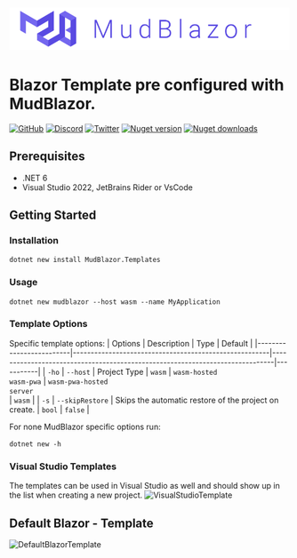 # ![MudBlazor](content/MudBlazor-GitHub-NoBg.png)
# Blazor Template pre configured with MudBlazor.

[![GitHub](https://img.shields.io/github/license/garderoben/mudblazor?color=%23594ae2&style=flat-square)](https://github.com/Garderoben/MudBlazor.Templates/blob/master/LICENSE)
[![Discord](https://img.shields.io/discord/786656789310865418?color=%237289da&label=Discord&logo=discord&logoColor=%237289da&style=flat-square)](https://discord.gg/mudblazor)
[![Twitter](https://img.shields.io/twitter/follow/MudBlazor?color=1DA1F2&label=Twitter&logo=Twitter&style=flat-square)](https://twitter.com/MudBlazor)
[![Nuget version](https://img.shields.io/nuget/v/MudBlazor.Templates?color=ff4081&label=nuget%20version&logo=nuget&style=flat-square)](https://www.nuget.org/packages/MudBlazor.Templates/)
[![Nuget downloads](https://img.shields.io/nuget/dt/MudBlazor.Templates?color=ff4081&label=nuget%20downloads&logo=nuget&style=flat-square)](https://www.nuget.org/packages/MudBlazor.Templates/)

## Prerequisites

- .NET 6
- Visual Studio 2022, JetBrains Rider or VsCode 

## Getting Started
### Installation
```
dotnet new install MudBlazor.Templates
```
### Usage
```
dotnet new mudblazor --host wasm --name MyApplication
```
### Template Options
Specific template options:
| Options                 | Description                                           | Type                                                                         | Default   |
|-------------------------|-------------------------------------------------------|------------------------------------------------------------------------------|-----------|
| `-ho` \| `--host`       | Project Type                                          | `wasm` \| `wasm-hosted`<br> `wasm-pwa` \| `wasm-pwa-hosted`<br> `server`<br> | `wasm`    |
| `-s` \| `--skipRestore` | Skips the automatic restore of the project on create. | `bool`                                                                       | `false`   |

For none MudBlazor specific options run:
```
dotnet new -h
```

### Visual Studio Templates
The templates can be used in Visual Studio as well and should show up in the list when creating a new project.
![VisualStudioTemplate](content/visual-studio-template.png)

## Default Blazor - Template
![DefaultBlazorTemplate](content/DefaultBlazorTemplate.png)
